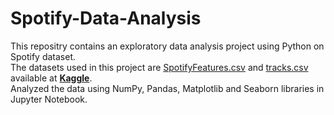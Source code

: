 # Spotify-Data-Analysis

This repositry contains an exploratory data analysis project using Python on Spotify dataset. <br/>
The datasets used in this project are [SpotifyFeatures.csv](https://www.kaggle.com/zaheenhamidani/ultimate-spotify-tracks-db/version/3) and [tracks.csv](https://www.kaggle.com/lehaknarnauli/spotify-datasets?select=artists.csv) available at [**Kaggle**](https://www.kaggle.com/).  <br/>
Analyzed the data using NumPy, Pandas, Matplotlib and Seaborn libraries in Jupyter Notebook.  
